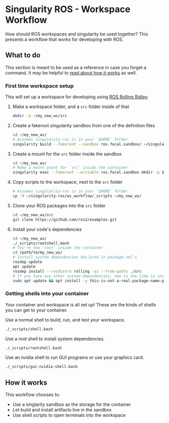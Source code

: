# Singularity ROS - Workspace Workflow

How should ROS workspaces and singularity be used together?
This presents a workflow that works for developing with ROS.

## What to do

This section is meant to be used as a reference in case you forget a command.
It may be helpful to [read about how it works](#how-it-works) as well.

### First time workspace setup

This will set up a workspace for developing using [ROS Rolling Ridley](https://index.ros.org/doc/ros2/Releases/#rolling-distribution).

1. Make a workspace folder, and a `src` folder inside of that
    ```bash
    mkdir -p ~/my_new_ws/src
    ```
1. Create a fakeroot singularity sandbox from one of the definition files
    ```bash
    cd ~/my_new_ws/
    # Assumes singularity-ros is in your `$HOME` folder
    singularity build --fakeroot --sandbox ros.focal.sandbox/ ~/singularity-ros/definition_files/ros.focal.def
    ```
1. Create a mount for the `src` folder inside the sandbox
    ```bash
    cd ~/my_new_ws/
    # Make a mount point for `src` inside the container
    singularity exec --fakeroot --writable ros.focal.sandbox mkdir -p $(pwd)/src
    ```
1. Copy scripts to the workspace, next to the `src` folder
    ```bash
    # Assumes singularity-ros is in your `$HOME` folder
    cp -R ~/singularity-ros/ws_workflow/_scripts ~/my_new_ws/
    ```
1. Clone your ROS packages into the `src` folder
    ```bash
    cd ~/my_new_ws/src
    git clone https://github.com/ros2/examples.git
    ```
1.  Install your code's dependencies
    ```bash
    cd ~/my_new_ws/
    ./_scripts/rootshell.bash
    # You're now 'root' inside the container
    cd /path/to/my_new_ws/
    # Install system dependencies declared in package.xml's
    rosdep update
    apt update
    rosdep install --rosdistro rolling -yi --from-paths ./src
    # If you have any other system dependencies, now is the time to install them
    sudo apt update && apt install -y this-is-not-a-real-package-name-put-your-stuff-here
    ```

### Getting shells into your container

Your container and workspace is all set up!
These are the kinds of shells you can get to your container.

Use a normal shell to build, run, and test your workspace.

```bash
./_scripts/shell.bash
```

Use a root shell to install system dependencies.

```bash
./_scripts/rootshell.bash
```

Use an nvidia shell to run GUI programs or use your graphics card.

```bash
./_scripts/gui-nvidia-shell.bash
```

## How it works

This workflow chooses to:

* Use a singlarity sandbox as the storage for the container
* Let build and install artifacts live in the sandbox
* Use shell scripts to open terminals into the workspace
